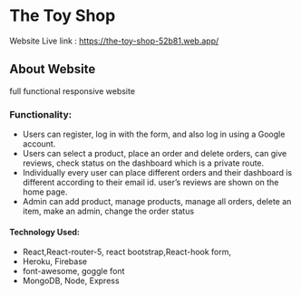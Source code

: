 # The Toy Shop 

Website Live link : https://the-toy-shop-52b81.web.app/

## About Website

full functional responsive website

### Functionality:
- Users can register, log in with the form, and also log in using a Google account.
- Users can select a product, place an order and delete orders, can give reviews, check status on the
dashboard which is a private route.
- Individually every user can place different orders and their dashboard is different according to
their email id. user’s reviews are shown on the home page.
- Admin can add product, manage products, manage all orders, delete an item, make an admin,
change the order status

#### Technology Used:
- React,React-router-5, react bootstrap,React-hook form,
- Heroku, Firebase
- font-awesome, goggle font
- MongoDB, Node, Express

